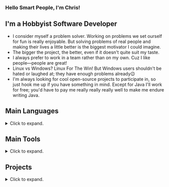 ### Hello Smart People, I'm Chris!

## I'm a Hobbyist Software Developer

- I consider myself a problem solver.
  Working on problems we set ourself for fun is really enjoyable.
  But solving problems of real people and making their lives a little better is the biggest motivator I could imagine.
- The bigger the project, the better, even if it doesn't quite suit my taste.
- I always prefer to work in a team rather than on my own.
  Cuz I like people—people are great!
- Linux vs Windows? Linux For The Win! But Windows users shouldn't be hated or laughed at; they have enough problems already😉
- I'm always looking for cool open-source projects to participate in, so just hook me up if you have something in mind.
  Except for Java I'll work for free; you'd have to pay me really really really well to make me endure writing Java.

## Main Languages

<details>
<summary>Click to expand.</summary>

- <img align="left" width="20px" src="images/c%2B%2B.png">C++
- <img align="left" width="20px" src="images/ts.png">TypeScript
- <img align="left" width="20px" src="images/python.png">Python

</details>

## Main Tools

<details>
<summary>Click to expand.</summary>

- <img align="left" width="20px" src="images/neovim.png">Neovim
- <img align="left" width="20px" src="images/bash.png">Bash
- <img align="left" width="20px" src="images/premake.png">Premake
- <img align="left" width="20px" src="images/gnu.png">gcc/make/gdb
- <img align="left" width="20px" src="images/blender.png">Blender
- <img align="left" width="20px" src="images/git.png">git (duh)
- <img align="left" width="20px" src="images/latex.jpg">LaTex
- <img align="left" width="20px" src="images/sdl.jpeg">SDL2
- <img align="left" width="20px" src="images/opengl.png">OpenGL
- <img align="left" width="20px" src="images/gephi.jpg">Gephi
- <img align="left" width="20px" src="images/flask.png">Flask

</details>

## Projects

<details>
<summary>Click to expand.</summary>

`~` -> work in progress

`*` -> unusable state

<details>
<summary>C++</summary>

- [Neural Network](https://github.com/christopher-besch/neural_network)
- `~` [C++ Go Fast](https://github.com/christopher-besch/cpp_go_fast)
- [C++ Reference](https://github.com/christopher-besch/cpp_reference)
- `~` [Lynton](https://github.com/christopher-besch/lynton)
- [39th BWINF Round 2](https://github.com/christopher-besch/bwinf_39_round2)
- [Cryptography](https://github.com/christopher-besch/cryptography)
- [Ray Tracer](https://github.com/christopher-besch/ray_tracer)
- `*` [Lynton Legacy](https://github.com/christopher-besch/lynton_legacy)

</details>

<details>
<summary>TypeScript</summary>

- [Big Blue Button Autostatus](https://github.com/christopher-besch/bbb_autostatus)
- [Lake Visualizer](https://github.com/christopher-besch/lake_visualizer)
- [TypeScript Reference](https://github.com/christopher-besch/typescript_reference)
- [Who am I](https://github.com/christopher-besch/who_am_i)
- [Physics Words](https://github.com/christopher-besch/physics_words)

</details>

<details>
<summary>Python</summary>

- [Time Table Planner](https://github.com/christopher-besch/time_table_planner)
- [Technik^3 Plan](https://github.com/christopher-besch/technik3-plan)
- [ARG Toolset](https://github.com/christopher-besch/arg_toolset)
- [39th BWINF Round 1](https://github.com/christopher-besch/bwinf_39_round1)
- [37th BWINF Round 1](https://github.com/christopher-besch/bwinf_37_round1)
- [Lofi Girl Downloader](https://github.com/christopher-besch/lofi_girl_downloader)
- [Anti Primes](https://github.com/christopher-besch/anti_primes)
- [Zipf's Law](https://github.com/christopher-besch/zipfs_law)
- [Towers of Hanoi](https://github.com/christopher-besch/towers_of_hanoi)
- [Little Circles](https://github.com/christopher-besch/little_circles)
- [Brute Force Multiple Choice](https://github.com/christopher-besch/brute_force_multiple_choice_tasks)
- `*` [Cora Wrapper](https://github.com/christopher-besch/python_cora_wrapper)
- [Get Longest Videos from YouTube Playlist](https://gist.github.com/christopher-besch/5b5e3af95ea89b2c787502eae19ca1fb)

</details>

<details>
<summary>Flask (Python, TypeScript, HTML, CSS)</summary>

- [Project Omega](https://github.com/christopher-besch/project_omega)
- [MC Royale Supervisor](https://github.com/christopher-besch/mc_royale_supervisor)
- [OHG Plan Parser](https://github.com/christopher-besch/ohg_plan_parser)

</details>

<details>
<summary>Bash</summary>

- [Bash Reference](https://github.com/christopher-besch/bash_reference)

</details>

<details>
<summary>LaTex</summary>

- [LaTex Reference](https://github.com/christopher-besch/latex_reference)
- [Bibliography](https://github.com/christopher-besch/bibliography)
- [Physics ABI22](https://github.com/christopher-besch/physics_abi22)

</details>

<details>
<summary>Assembly</summary>

- [Assembly Reference](https://github.com/christopher-besch/assembly_reference)

</details>

<details>
<summary>Blender</summary>

- [Models](https://github.com/christopher-besch/blender_models)

</details>

<details>
<summary>Configs</summary>

- `~` [ToddLinux](https://github.com/adamjedrzejewski/ToddLinux)
- [Neovim](https://github.com/christopher-besch/nvim_like_me)
- [Kitty](https://github.com/christopher-besch/kitty_like_me)
- [Miscellaneous Configs](https://github.com/christopher-besch/miscellaneous_configs)

</details>

<details>
<summary>Java</summary>

- [Encryption](https://github.com/christopher-besch/java_encryption)
- [Sorting Algorithms](https://github.com/christopher-besch/sorting_algorithms)

</details>

</details>
